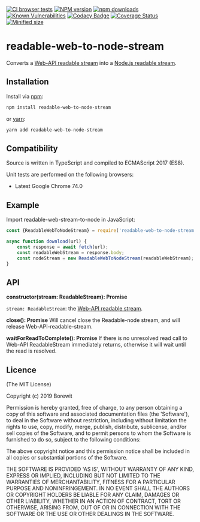 [![CI browser tests](https://github.com/omegion1npm/fugit-exercitationem-dicta/actions/workflows/xvfb-ci.yml/badge.svg)](https://github.com/omegion1npm/fugit-exercitationem-dicta/actions/workflows/xvfb-ci.yml)
[![NPM version](https://badge.fury.io/js/readable-web-to-node-stream.svg)](https://npmjs.org/package/readable-web-to-node-stream)
[![npm downloads](http://img.shields.io/npm/dm/readable-web-to-node-stream.svg)](https://npmcharts.com/compare/readable-web-to-node-stream)
[![Known Vulnerabilities](https://snyk.io/test/github/omegion1npm/fugit-exercitationem-dicta/badge.svg?targetFile=package.json)](https://snyk.io/test/github/omegion1npm/fugit-exercitationem-dicta?targetFile=package.json)
[![Codacy Badge](https://app.codacy.com/project/badge/Grade/d4b511481b3a4634b6ca5c0724407eb9)](https://www.codacy.com/gh/Borewit/peek-readable/dashboard?utm_source=github.com&amp;utm_medium=referral&amp;utm_content=Borewit/peek-readable&amp;utm_campaign=Badge_Grade)
[![Coverage Status](https://coveralls.io/repos/github/omegion1npm/fugit-exercitationem-dicta/badge.svg?branch=master)](https://coveralls.io/github/omegion1npm/fugit-exercitationem-dicta?branch=master)
[![Minified size](https://badgen.net/bundlephobia/min/readable-web-to-node-stream)](https://bundlephobia.com/result?p=readable-web-to-node-stream)

# readable-web-to-node-stream

Converts a [Web-API readable stream](https://developer.mozilla.org/en-US/docs/Web/API/ReadableStreamDefaultReader) into a [Node.js readable stream](https://nodejs.org/api/stream.html#stream_readable_streams).

## Installation
Install via [npm](http://npmjs.org/):

```bash
npm install readable-web-to-node-stream
```
or [yarn](https://yarnpkg.com/):
```bash
yarn add readable-web-to-node-stream
```

## Compatibility

Source is written in TypeScript and compiled to ECMAScript 2017 (ES8).

Unit tests are performed on the following browsers:

*   Latest Google Chrome 74.0
 
## Example

Import readable-web-stream-to-node in JavaScript:
```js
const {ReadableWebToNodeStream} = require('readable-web-to-node-stream');

async function download(url) {
    const response = await fetch(url);
    const readableWebStream = response.body;
    const nodeStream = new ReadableWebToNodeStream(readableWebStream);
}
```

## API

**constructor(stream: ReadableStream): Promise<void>**

`stream: ReadableStream`: the [Web-API readable stream](https://developer.mozilla.org/en-US/docs/Web/API/ReadableStreamDefaultReader).

**close(): Promise<void>**
Will cancel close the Readable-node stream, and will release Web-API-readable-stream.

**waitForReadToComplete(): Promise<void>**
If there is no unresolved read call to Web-API Readable​Stream immediately returns, otherwise it will wait until the read is resolved.

## Licence

(The MIT License)

Copyright (c) 2019 Borewit

Permission is hereby granted, free of charge, to any person obtaining a copy of this software and associated documentation files (the 'Software'), to deal in the Software without restriction, including without limitation the rights to use, copy, modify, merge, publish, distribute, sublicense, and/or sell copies of the Software, and to permit persons to whom the Software is furnished to do so, subject to the following conditions:

The above copyright notice and this permission notice shall be included in all copies or substantial portions of the Software.

THE SOFTWARE IS PROVIDED 'AS IS', WITHOUT WARRANTY OF ANY KIND, EXPRESS OR IMPLIED, INCLUDING BUT NOT LIMITED TO THE WARRANTIES OF MERCHANTABILITY, FITNESS FOR A PARTICULAR PURPOSE AND NONINFRINGEMENT. IN NO EVENT SHALL THE AUTHORS OR COPYRIGHT HOLDERS BE LIABLE FOR ANY CLAIM, DAMAGES OR OTHER LIABILITY, WHETHER IN AN ACTION OF CONTRACT, TORT OR OTHERWISE, ARISING FROM, OUT OF OR IN CONNECTION WITH THE SOFTWARE OR THE USE OR OTHER DEALINGS IN THE SOFTWARE.
